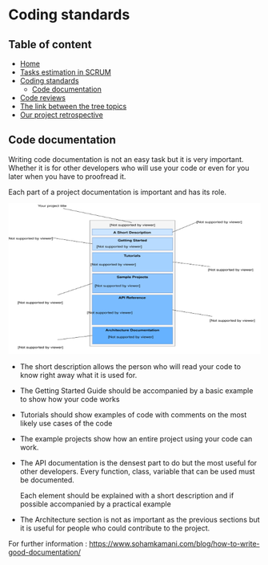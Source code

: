 # Coding standards

## Table of content
* [Home](/README.md)
* [Tasks estimation in SCRUM](/readme-content/tasks-estimation.md)
* [Coding standards](/readme-content/coding-standards.md)
    * [Code documentation](#code-documentation)
* [Code reviews](/readme-content/code-reviews.md)
* [The link between the tree topics](/readme-content/topics-link.md)
* [Our project retrospective](/readme-content/project-retrospective.md)


## Code documentation

Writing code documentation is not an easy task but it is very important.
Whether it is for other developers who will use your code or even for you later when you have to proofread it.

Each part of a project documentation is important and has its role.

<img src="./pictures/coding-standards/code-documentation/code-documentation.svg" width="600" height="300"><br>

* The short description allows the person who will read your code to know right away what it is used for.

* The Getting Started Guide should be accompanied by a basic example to show how your code works

* Tutorials should show examples of code with comments on the most likely use cases of the code

* The example projects show how an entire project using your code can work.

* The API documentation is the densest part to do but the most useful for other developers.
Every function, class, variable that can be used must be documented.
    
    Each element should be explained with a short description and if possible accompanied by a practical example

* The Architecture section is not as important as the previous sections but it is useful for people who could contribute to the project.


For further information : https://www.sohamkamani.com/blog/how-to-write-good-documentation/